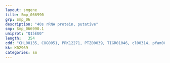 ```yaml
---
layout: smgene
title: Smp_066990
grp: Smp_06
description: "40s rRNA protein, putative"
smp: Smp_066990.1
uniprot: "Q15EU0"
length:   354
cdd: "CHL00135, COG0051, PRK12271, PTZ00039, TIGR01046, cl00314, pfam00338"
kk: K02969
categories: sm
---
```

